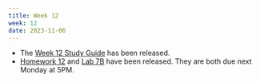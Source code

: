 ```yaml
---
title: Week 12
week: 12
date: 2023-11-06
---
```


- The [Week 12 Study Guide](/assets/guides/week12.pdf) has been released.
- [Homework 12](http://prob140.datahub.berkeley.edu/hub/user-redirect/git-pull?repo=https://github.com/prob140/materials-fa23&branch=main&subPath=hw/Homework_12.ipynb) and [Lab 7B](http://prob140.datahub.berkeley.edu/hub/user-redirect/git-pull?repo=https://github.com/prob140/materials-fa23&branch=main&subPath=lab/Lab_07.ipynb) have been released. They are both due next Monday at 5PM.
